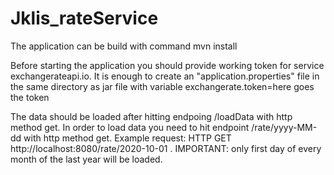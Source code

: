 # Jklis_rateService

The application can be build with command mvn install

Before starting the application you should provide working token for service exchangerateapi.io. It is enough to create an "application.properties" file in the same directory as jar file with variable
exchangerate.token=here goes the token

The data should be loaded after hitting endpoing /loadData with http method get.
In order to load data you need to hit endpoint /rate/yyyy-MM-dd with http method get. Example request: HTTP GET http://localhost:8080/rate/2020-10-01 .
IMPORTANT: only first day of every month of the last year will be loaded.
